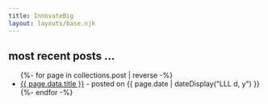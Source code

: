```yaml
---
title: InnovateBig
layout: layouts/base.njk
---
```


## most recent posts ...
<ul class="listing">
{%- for page in collections.post | reverse -%}
  <li>
    <a href="{{ page.url }}">{{ page.data.title }}</a> -
    <time datetime="{{ page.date }}">posted on {{ page.date | dateDisplay("LLL d, y") }}</time>
  </li>
{%- endfor -%}
</ul>

